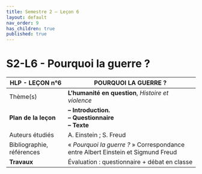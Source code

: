 ```yaml
---
title: Semestre 2 – Leçon 6
layout: default
nav_order: 9
has_children: true
published: true
---
```

# S2-L6 - Pourquoi la guerre ? 


| HLP - LEÇON n°6           | POURQUOI LA GUERRE ?                                                             |
| ------------------------- | -------------------------------------------------------------------------------- |
| Thème(s)                  | **L’humanité en question**, *Histoire et violence*                               |
| **Plan de la leçon**      | **– Introduction.<br> – Questionnaire <br>– Texte**                              |
| Auteurs étudiés           | A. Einstein ; S. Freud                                                           |
| Bibliographie, références | « *Pourquoi la guerre ?* » Correspondance entre Albert Einstein et Sigmund Freud |
| **Travaux**               | Évaluation : questionnaire + débat  en classe                                    |
